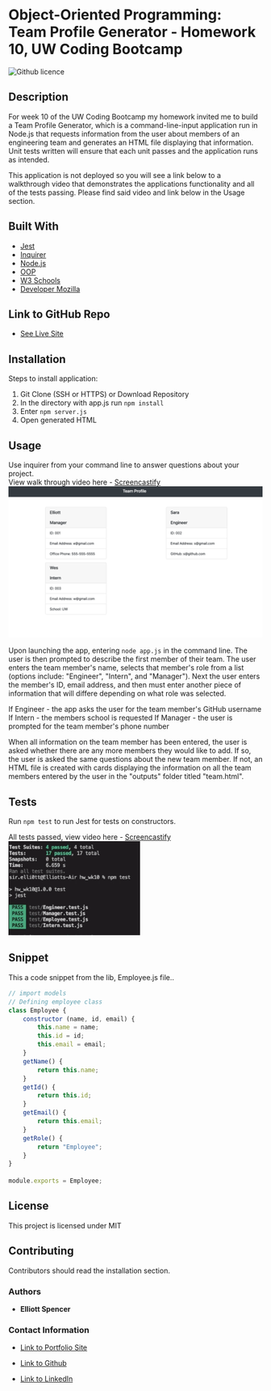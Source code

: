 # Object-Oriented Programming: Team Profile Generator - Homework 10, UW Coding Bootcamp

![Github licence](http://img.shields.io/badge/license-MIT-blue.svg)

## Description

For week 10 of the UW Coding Bootcamp my homework invited me to build a Team Profile Generator, which is a command-line-input application run in Node.js that requests information from the user about members of an engineering team and generates an HTML file displaying that information. Unit tests written will ensure that each unit passes and the application runs as intended.

This application is not deployed so you will see a link below to a walkthrough video that demonstrates the applications functionality and all of the tests passing. Please find said video and link below in the Usage section.

## Built With

* [Jest](https://www.npmjs.com/package/jest)
* [Inquirer](https://www.npmjs.com/package/inquirer)
* [Node.js](https://nodejs.org/en/)
* [OOP](https://www.freecodecamp.org/news/object-oriented-programming-concepts-21bb035f7260/)
* [W3 Schools](https://www.w3schools.com/nodejs/nodejs_filesystem.asp)
* [Developer Mozilla](https://developer.mozilla.org)

## Link to GitHub Repo

* [See Live Site](https://github.com/spencee1315/hw_10)

## Installation 

Steps to install application:

1. Git Clone (SSH or HTTPS) or Download Repository
2. In the directory with app.js run `npm install`
3. Enter `npm server.js`
4. Open generated HTML

## Usage 

Use inquirer from your command line to answer questions about your project.<br>
View walk through video here - [Screencastify](https://drive.google.com/file/d/1FI_s1k2mU1kK21aeDuGarcslz7457XU-/view)<br>
<img src="Assets/HW_WK10_Team_Screenshot.png">

Upon launching the app, entering `node app.js` in the command line. The user is then prompted to describe the first member of their team. The user enters the team member's name, selects that member's role from a list (options include: "Engineer", "Intern", and "Manager"). Next the user enters the member's ID, email address, and then must enter another piece of information that will differe depending on what role was selected. 

If Engineer - the app asks the user for the team member's GitHub username
If Intern - the members school is requested
If Manager - the user is prompted for the team member's phone number

When all information on the team member has been entered, the user is asked whether there are any more members they would like to add. If so, the user is asked the same questions about the new team member. If not, an HTML file is created with cards displaying the information on all the team members entered by the user in the "outputs" folder titled "team.html".

## Tests
Run `npm test` to run Jest for tests on constructors.

All tests passed, view video here - [Screencastify](https://drive.google.com/file/d/1XWGkyeoJjdE29CWSsF8WCwB91CCGx7ZZ/view)<br>
<img src="Assets/HW_WK10_Tests.png">

## Snippet
This a code snippet from the lib, Employee.js file..

```javascript
// import models
// Defining employee class
class Employee {
    constructor (name, id, email) {
        this.name = name;
        this.id = id;
        this.email = email;
    }
    getName() {
        return this.name;
    }
    getId() {
        return this.id;
    }
    getEmail() {
        return this.email;
    }
    getRole() {
        return "Employee";
    }
}

module.exports = Employee;
```

## License 
This project is licensed under MIT

## Contributing 
Contributors should read the installation section. 

### Authors

* **Elliott Spencer**

### Contact Information

* [Link to Portfolio Site](https://spencee1315.github.io/hw_wk2/)

* [Link to Github](https://github.com/spencee1315)

* [Link to LinkedIn](https://www.linkedin.com/in/elliott-spencer-886a9818/)